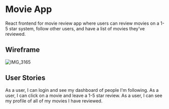 # Movie App

React frontend for movie review app where users can review movies on a 1-5 star system, follow other users, and have a list of movies they've reviewed.

## Wireframe
![IMG_3165](https://user-images.githubusercontent.com/1525123/145077758-c3a16755-fd58-4bb1-85ee-4ffde9adcc40.jpg)

## User Stories
As a user, I can login and see my dashboard of people I'm following.
As a user, I can click on a movie and leave a 1-5 star review. 
As a user, I can see my profile of all of my movies I have reviewed.
